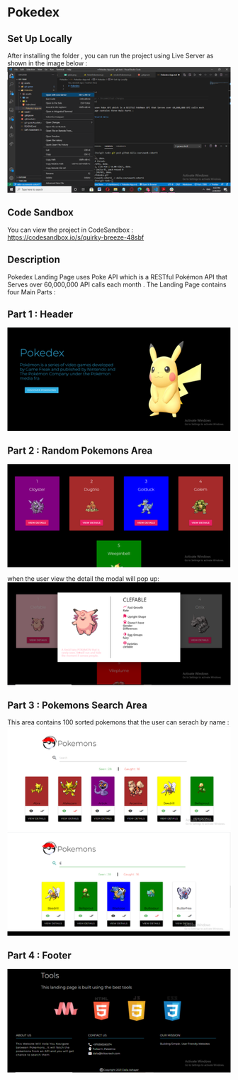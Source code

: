 # Pokedex

## Set Up Locally

After installing the folder , you can run the project using Live Server as shown in the image below :
![Set Up](./assets/setup.png)

## Code Sandbox

You can view the project in CodeSandbox :
https://codesandbox.io/s/quirky-breeze-48sbf

## Description

Pokedex Landing Page uses Poke API which is a RESTful Pokémon API that Serves over 60,000,000 API calls each month . The Landing Page contains four Main Parts :

## Part 1 : Header

![Header](./assets/header.png)

## Part 2 : Random Pokemons Area

![Random Pokemons](./assets/random.png)

when the user view the detail the modal will pop up:
![Pop Up](./assets/popup.png)

## Part 3 : Pokemons Search Area

This area contains 100 sorted pokemons that the user can serach by name :
![Search Area](./assets/search.png)
![Search Area](./assets/search2.png)

## Part 4 : Footer

![Footer Area](./assets/footer.png)
